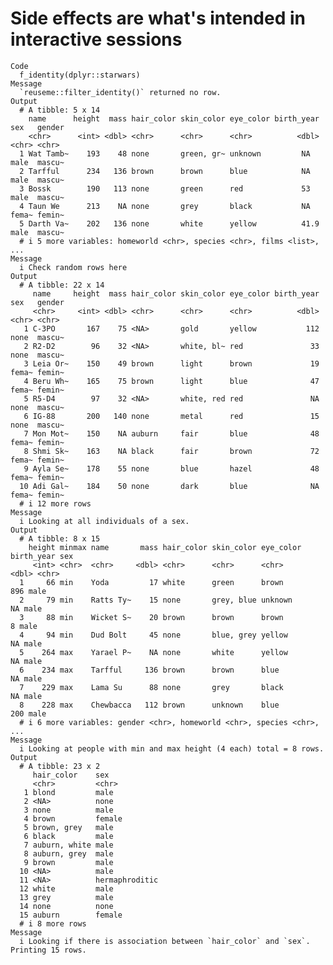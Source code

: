 # Side effects are what's intended in interactive sessions

    Code
      f_identity(dplyr::starwars)
    Message
      `reuseme::filter_identity()` returned no row.
    Output
      # A tibble: 5 x 14
        name      height  mass hair_color skin_color eye_color birth_year sex   gender
        <chr>      <int> <dbl> <chr>      <chr>      <chr>          <dbl> <chr> <chr> 
      1 Wat Tamb~    193    48 none       green, gr~ unknown         NA   male  mascu~
      2 Tarfful      234   136 brown      brown      blue            NA   male  mascu~
      3 Bossk        190   113 none       green      red             53   male  mascu~
      4 Taun We      213    NA none       grey       black           NA   fema~ femin~
      5 Darth Va~    202   136 none       white      yellow          41.9 male  mascu~
      # i 5 more variables: homeworld <chr>, species <chr>, films <list>, ...
    Message
      i Check random rows here
    Output
      # A tibble: 22 x 14
         name     height  mass hair_color skin_color eye_color birth_year sex   gender
         <chr>     <int> <dbl> <chr>      <chr>      <chr>          <dbl> <chr> <chr> 
       1 C-3PO       167    75 <NA>       gold       yellow           112 none  mascu~
       2 R2-D2        96    32 <NA>       white, bl~ red               33 none  mascu~
       3 Leia Or~    150    49 brown      light      brown             19 fema~ femin~
       4 Beru Wh~    165    75 brown      light      blue              47 fema~ femin~
       5 R5-D4        97    32 <NA>       white, red red               NA none  mascu~
       6 IG-88       200   140 none       metal      red               15 none  mascu~
       7 Mon Mot~    150    NA auburn     fair       blue              48 fema~ femin~
       8 Shmi Sk~    163    NA black      fair       brown             72 fema~ femin~
       9 Ayla Se~    178    55 none       blue       hazel             48 fema~ femin~
      10 Adi Gal~    184    50 none       dark       blue              NA fema~ femin~
      # i 12 more rows
    Message
      i Looking at all individuals of a sex.
    Output
      # A tibble: 8 x 15
        height minmax name       mass hair_color skin_color eye_color birth_year sex  
         <int> <chr>  <chr>     <dbl> <chr>      <chr>      <chr>          <dbl> <chr>
      1     66 min    Yoda         17 white      green      brown            896 male 
      2     79 min    Ratts Ty~    15 none       grey, blue unknown           NA male 
      3     88 min    Wicket S~    20 brown      brown      brown              8 male 
      4     94 min    Dud Bolt     45 none       blue, grey yellow            NA male 
      5    264 max    Yarael P~    NA none       white      yellow            NA male 
      6    234 max    Tarfful     136 brown      brown      blue              NA male 
      7    229 max    Lama Su      88 none       grey       black             NA male 
      8    228 max    Chewbacca   112 brown      unknown    blue             200 male 
      # i 6 more variables: gender <chr>, homeworld <chr>, species <chr>, ...
    Message
      i Looking at people with min and max height (4 each) total = 8 rows.
    Output
      # A tibble: 23 x 2
         hair_color    sex           
         <chr>         <chr>         
       1 blond         male          
       2 <NA>          none          
       3 none          male          
       4 brown         female        
       5 brown, grey   male          
       6 black         male          
       7 auburn, white male          
       8 auburn, grey  male          
       9 brown         male          
      10 <NA>          male          
      11 <NA>          hermaphroditic
      12 white         male          
      13 grey          male          
      14 none          none          
      15 auburn        female        
      # i 8 more rows
    Message
      i Looking if there is association between `hair_color` and `sex`. Printing 15 rows.

